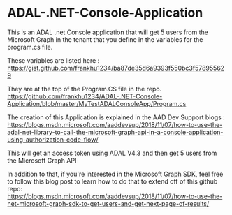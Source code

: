 # ADAL-.NET-Console-Application
This is an ADAL .net Console application that will get 5 users from the Microsoft Graph in the tenant that you define in the variables for the program.cs file.

These variables are listed here : https://gist.github.com/frankhu1234/ba87de35d6a9393f550bc3f578955629

They are at the top of the Program.CS file in the repo. https://github.com/frankhu1234/ADAL-.NET-Console-Application/blob/master/MyTestADALConsoleApp/Program.cs

The creation of this Application is explained in the AAD Dev Support blogs : https://blogs.msdn.microsoft.com/aaddevsup/2018/11/07/how-to-use-the-adal-net-library-to-call-the-microsoft-graph-api-in-a-console-application-using-authorization-code-flow/

This will get an access token using ADAL V4.3 and then get 5 users from the Microsoft Graph API 

In addition to that, if you're interested in the Microsoft Graph SDK, feel free to follow this blog post to learn how to do that to extend off of this github repo:  
https://blogs.msdn.microsoft.com/aaddevsup/2018/11/07/how-to-use-the-net-microsoft-graph-sdk-to-get-users-and-get-next-page-of-results/


